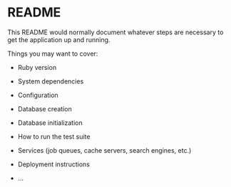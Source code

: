 # README

This README would normally document whatever steps are necessary to get the
application up and running.

Things you may want to cover:

* Ruby version

* System dependencies

* Configuration

* Database creation

* Database initialization

* How to run the test suite

* Services (job queues, cache servers, search engines, etc.)

* Deployment instructions

* ...

<!--以下、EC2へSSHでログインするときのコマンド-->
<!--「ssh -i ~/.ssh/practice-aws.pem ec2-user@35.72.35.88」-->

<!--以下、切るときのコマンド-->
<!--「kill $(cat tmp/pids/puma.pid)」-->

<!--以下、カリキュラムのEC2（踏み台サーバー）へログインするときのコマンド-->
<!--「ssh -i ~/.ssh/dwc-practice1.pem ec2-user@13.115.218.216」-->
<!--以下、バッチサーバー-->
<!--「192.168.1.229」-->

<!--以下、専門技術コースの課題IPアドレス-->
<!--ssh -i ~/.ssh/dwc-task.pem ec2-user@54.168.116.249	

